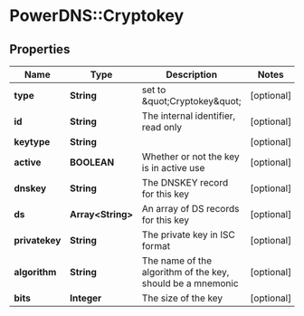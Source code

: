 # PowerDNS::Cryptokey

## Properties
Name | Type | Description | Notes
------------ | ------------- | ------------- | -------------
**type** | **String** | set to \&quot;Cryptokey\&quot; | [optional] 
**id** | **String** | The internal identifier, read only | [optional] 
**keytype** | **String** |  | [optional] 
**active** | **BOOLEAN** | Whether or not the key is in active use | [optional] 
**dnskey** | **String** | The DNSKEY record for this key | [optional] 
**ds** | **Array&lt;String&gt;** | An array of DS records for this key | [optional] 
**privatekey** | **String** | The private key in ISC format | [optional] 
**algorithm** | **String** | The name of the algorithm of the key, should be a mnemonic | [optional] 
**bits** | **Integer** | The size of the key | [optional] 


